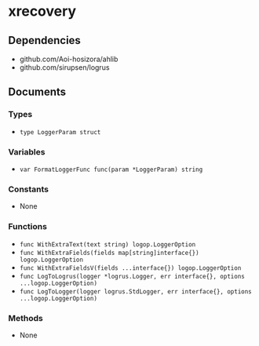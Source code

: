 # xrecovery

## Dependencies

+ github.com/Aoi-hosizora/ahlib
+ github.com/sirupsen/logrus

## Documents

### Types

+ `type LoggerParam struct`

### Variables

+ `var FormatLoggerFunc func(param *LoggerParam) string`

### Constants

+ None

### Functions

+ `func WithExtraText(text string) logop.LoggerOption`
+ `func WithExtraFields(fields map[string]interface{}) logop.LoggerOption`
+ `func WithExtraFieldsV(fields ...interface{}) logop.LoggerOption`
+ `func LogToLogrus(logger *logrus.Logger, err interface{}, options ...logop.LoggerOption)`
+ `func LogToLogger(logger logrus.StdLogger, err interface{}, options ...logop.LoggerOption)`

### Methods

+ None
